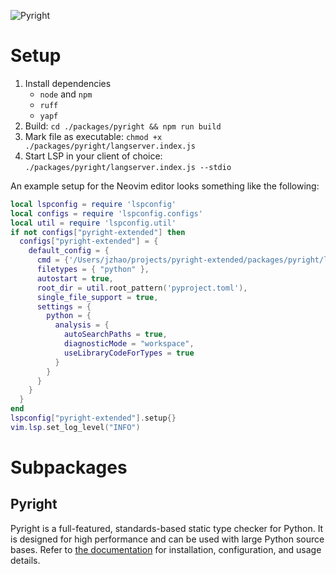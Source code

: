 ![Pyright](https://github.com/microsoft/pyright/blob/main/docs/img/PyrightLarge.png)

# Setup
1. Install dependencies
    - `node` and `npm`
    - `ruff`
    - `yapf`
2. Build: `cd ./packages/pyright && npm run build`
3. Mark file as executable: `chmod +x ./packages/pyright/langserver.index.js`
3. Start LSP in your client of choice: `./packages/pyright/langserver.index.js --stdio`

An example setup for the Neovim editor looks something like the following:

```lua
local lspconfig = require 'lspconfig'
local configs = require 'lspconfig.configs'
local util = require 'lspconfig.util'
if not configs["pyright-extended"] then
  configs["pyright-extended"] = {
    default_config = {
      cmd = {'/Users/jzhao/projects/pyright-extended/packages/pyright/langserver.index.js', '--stdio'},
      filetypes = { "python" },
      autostart = true,
      root_dir = util.root_pattern('pyproject.toml'),
      single_file_support = true,
      settings = {
        python = {
          analysis = {
            autoSearchPaths = true,
            diagnosticMode = "workspace",
            useLibraryCodeForTypes = true
          }
        }
      }
    }
  }
end
lspconfig["pyright-extended"].setup{}
vim.lsp.set_log_level("INFO")
```

# Subpackages
## Pyright 
Pyright is a full-featured, standards-based static type checker for Python. It is designed for high performance and can be used with large Python source bases.
Refer to [the documentation](https://microsoft.github.io/pyright) for installation, configuration, and usage details.

